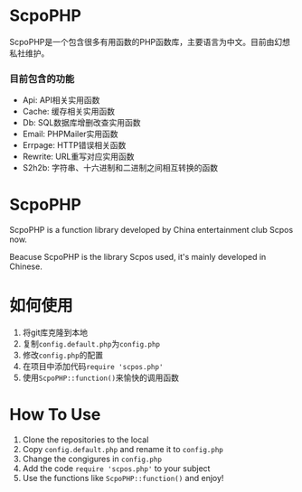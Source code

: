 # ScpoPHP

ScpoPHP是一个包含很多有用函数的PHP函数库，主要语言为中文。目前由幻想私社维护。

### 目前包含的功能

- Api: API相关实用函数
- Cache: 缓存相关实用函数
- Db: SQL数据库增删改查实用函数
- Email: PHPMailer实用函数
- Errpage: HTTP错误相关函数
- Rewrite: URL重写对应实用函数
- S2h2b: 字符串、十六进制和二进制之间相互转换的函数

# ScpoPHP

ScpoPHP is a function library developed by China entertainment club Scpos now.

Beacuse ScpoPHP is the library Scpos used, it's mainly developed in Chinese.

# 如何使用

1. 将git库克隆到本地
2. 复制`config.default.php`为`config.php`
3. 修改`config.php`的配置
4. 在项目中添加代码`require 'scpos.php'`
5. 使用`ScpoPHP::function()`来愉快的调用函数

# How To Use

1. Clone the repositories to the local
2. Copy `config.default.php` and rename it to `config.php`
3. Change the congigures in `config.php`
4. Add the code `require 'scpos.php'` to your subject
5. Use the functions like `ScpoPHP::function()` and enjoy!
